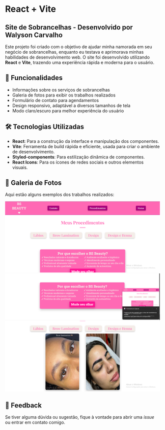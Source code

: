 # React + Vite

## Site de Sobrancelhas - Desenvolvido por Walyson Carvalho

Este projeto foi criado com o objetivo de ajudar minha namorada em seu negócio de sobrancelhas, enquanto eu testava e aprimorava minhas habilidades de desenvolvimento web. O site foi desenvolvido utilizando **React** e **Vite**, trazendo uma experiência rápida e moderna para o usuário.

## 🚀 Funcionalidades

- Informações sobre os serviços de sobrancelhas
- Galeria de fotos para exibir os trabalhos realizados
- Formulário de contato para agendamentos
- Design responsivo, adaptável a diversos tamanhos de tela
- Modo claro/escuro para melhor experiência do usuário

## 🛠 Tecnologias Utilizadas

- **React**: Para a construção da interface e manipulação dos componentes.
- **Vite**: Ferramenta de build rápida e eficiente, usada para criar o ambiente de desenvolvimento.
- **Styled-components**: Para estilização dinâmica de componentes.
- **React Icons**: Para os ícones de redes sociais e outros elementos visuais.

## 📸 Galeria de Fotos

Aqui estão alguns exemplos dos trabalhos realizados:

![Trabalho 1 - ](./src/assets/Captura%20de%20tela%202024-09-25%20231351.png)
![Trabalho 2 - ](./src/assets/Captura%20de%20tela%202024-09-25%20231407.png)
![Trabalho 3 - ](./src/assets/Captura%20de%20tela%202024-09-25%20231433.png)


## 💬 Feedback

Se tiver alguma dúvida ou sugestão, fique à vontade para abrir uma _issue_ ou entrar em contato comigo.
